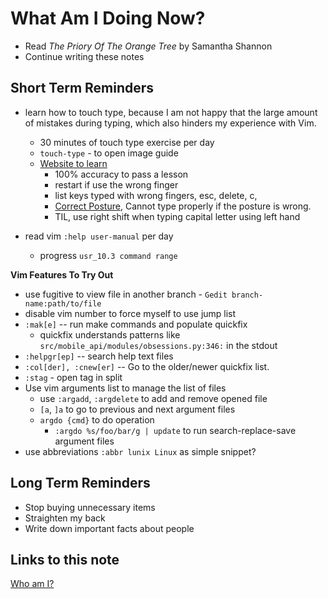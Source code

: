 # What Am I Doing Now?

- Read _The Priory Of The Orange Tree_ by Samantha Shannon
- Continue writing these notes

## Short Term Reminders

- learn how to touch type, because I am not happy that the large amount of mistakes during typing, which also hinders my experience with Vim.

  - 30 minutes of touch type exercise per day
  - `touch-type` - to open image guide
  - [Website to learn](https://www.edclub.com/signin)
    - 100% accuracy to pass a lesson
    - restart if use the wrong finger
    - list keys typed with wrong fingers,  esc, delete, c,
    - [Correct Posture](https://ergonomictrends.com/proper-ergonomic-typing-posture-at-computer/), Cannot type properly if the posture is wrong.
    - TIL, use right shift when typing capital letter using left hand

- read vim `:help user-manual` per day

  - progress `usr_10.3 command range`

**Vim Features To Try Out**

- use fugitive to view file in another branch - `Gedit branch-name:path/to/file`
- disable vim number to force myself to use jump list
- `:mak[e]` -- run make commands and populate quickfix
  - quickfix understands patterns like `src/mobile_api/modules/obsessions.py:346:` in the stdout
- `:helpgr[ep]` -- search help text files
- `:col[der], :cnew[er]` -- Go to the older/newer quickfix list.
- `:stag` - open tag in split
- Use vim arguments list to manage the list of files
  - use `:argadd`, `:argdelete` to add and remove opened file
  - `[a`, `]a` to go to previous and next argument files
  - `argdo {cmd}` to do operation
    - `:argdo %s/foo/bar/g | update` to run search-replace-save argument files
- use abbreviations `:abbr lunix Linux` as simple snippet?

## Long Term Reminders

- Stop buying unnecessary items
- Straighten my back
- Write down important facts about people

## Links to this note

[Who am I?](index.md)
